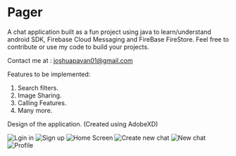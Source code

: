 # Pager
A chat application built as a fun project using java to learn/understand android SDK, Firebase Cloud Messaging and FireBase FireStore.
Feel free to contribute or use my code to build your projects.

Contact me at : joshuapavan01@gmail.com

Features to be implemented:
1. Search filters.
2. Image Sharing.
3. Calling Features.
4. Many more.

Design of the application. (Created using AdobeXD)

![Lgin in](https://user-images.githubusercontent.com/79299848/176393220-59a63f90-ec72-4a49-b317-55fd24f598c6.svg)
![Sign up](https://user-images.githubusercontent.com/79299848/176393419-549b4e25-9f0a-43e1-82ca-66285ddf574a.svg)
![Home Screen](https://user-images.githubusercontent.com/79299848/176392979-31d7dcc0-495d-4f58-90c4-913acb474b59.svg)
![Create new chat](https://user-images.githubusercontent.com/79299848/176391975-72f18c53-79e9-437a-a442-1606ca928317.svg)
![New chat](https://user-images.githubusercontent.com/79299848/176393164-7b332a98-2177-4c55-a863-6cc115a9368f.svg)
![Profile](https://user-images.githubusercontent.com/79299848/176393491-b72ba3f9-c553-403f-9245-2f0db1199bc5.svg)


